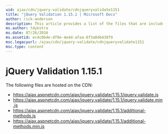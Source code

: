 ```yaml
---
uid: ajax/cdn/jquery-validate/cdnjqueryvalidate1151
title: "jQuery Validation 1.15.1 | Microsoft Docs"
author: rick-anderson
description: This article provides a list of the files that are included in the jQuery Validation 1.15.1 hosted on the CDN.
ms.author: tdykstra
ms.date: 07/26/2016
ms.assetid: ec4c0b4e-df0e-4e4d-afaa-8f3a0db438f9
msc.legacyurl: /ajax/cdn/jquery-validate/cdnjqueryvalidate1151
msc.type: content
---
```

# jQuery Validation 1.15.1

The following files are hosted on the CDN:

- https://ajax.aspnetcdn.com/ajax/jquery.validate/1.15.1/jquery.validate.js
- https://ajax.aspnetcdn.com/ajax/jquery.validate/1.15.1/jquery.validate.min.js
- https://ajax.aspnetcdn.com/ajax/jquery.validate/1.15.1/additional-methods.js
- https://ajax.aspnetcdn.com/ajax/jquery.validate/1.15.1/additional-methods.min.js

